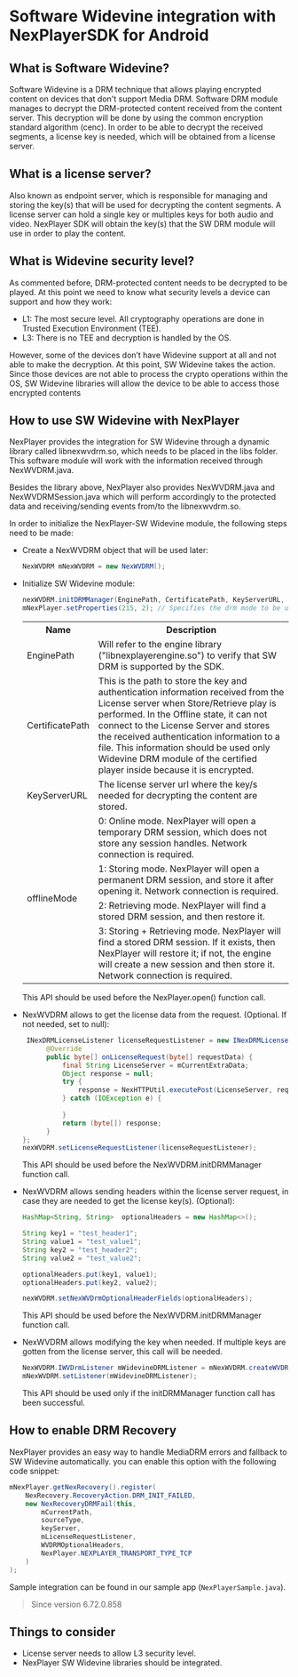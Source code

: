 # Software Widevine integration with NexPlayerSDK for Android

## What is Software Widevine?

Software Widevine is a DRM technique that allows playing encrypted content on devices that don't support Media DRM. Software DRM module manages 
to decrypt the DRM-protected content received from the content server. This decryption will be done by using the common encryption standard algorithm (cenc).
In order to be able to decrypt the received segments, a license key is needed, which will be obtained from a license server.

## What is a license server?

Also known as endpoint server, which is responsible for managing and storing the key(s) that will be used for decrypting the content segments. A license server can hold a single key or multiples keys for both audio and video. NexPlayer SDK will obtain the key(s) that the SW DRM module will use in order to play the content.

## What is Widevine security level?

As commented before, DRM-protected content needs to be decrypted to be played.
At this point we need to know what security levels a device can support and how they work:

- L1: The most secure level. All cryptography operations are done in Trusted Execution Environment (TEE).
- L3: There is no TEE and decryption is handled by the OS.

However,  some of the devices don’t have Widevine support at all and not able to make the decryption. At this point, SW Widevine takes the action. Since those devices are not able to process the crypto operations within the OS, SW Widevine libraries will allow the device to be able to access those encrypted contents

## How to use SW Widevine with NexPlayer

NexPlayer provides the integration for SW Widevine through a dynamic library called libnexwvdrm.so, which needs to be placed in the libs folder. This software module will work with the information received through NexWVDRM.java.

Besides the library above, NexPlayer also provides NexWVDRM.java and NexWVDRMSession.java which will perform accordingly to the protected data and receiving/sending events from/to the libnexwvdrm.so.

In order to initialize the NexPlayer-SW Widevine module, the following steps need to be made:

- Create a NexWVDRM object that will be used later:

    ```java   
    NexWVDRM mNexWVDRM = new NexWVDRM();
    ```
    
- Initialize SW Widevine module: 

  ```java
  nexWVDRM.initDRMManager(EnginePath, CertificatePath, KeyServerURL, offlineMode);
  mNexPlayer.setProperties(215, 2); // Specifies the drm mode to be used. In our case will be 2, which means SW Widevine.
  ```
  
  <table>
  <tr>
    <th>Name</th>
    <th colspan=3>Description</th>
  </tr>
  <tr>
    <td>EnginePath</td>
    <td>Will refer to the engine library ("libnexplayerengine.so") to verify that SW DRM is supported by the SDK.</td>
  </tr>
  <tr>
    <td>CertificatePath</td>
    <td>This is the path to store the key and authentication information received from the License server when Store/Retrieve play is performed.
    In the Offline state, it can not connect to the License Server and stores the received authentication information to a file.
    This information should be used only Widevine DRM module of the certified player inside because it is encrypted.</td>
  </tr>
  <tr>
    <td>KeyServerURL</td>
    <td>The license server url where the key/s needed for decrypting the content are stored.</td>
  </tr>
  <tr>
    <td rowspan=5>offlineMode</td>
  </tr>
  <tr><td>0: Online mode. NexPlayer will open a temporary DRM session, which does not store any session handles. Network connection is required.</td></tr>
  <tr><td>1: Storing mode. NexPlayer will open a permanent DRM session, and store it after opening it. Network connection is required.</td></tr>
  <tr><td>2: Retrieving mode. NexPlayer will find a stored DRM session, and then restore it.</td></tr>
  <tr><td>3: Storing + Retrieving mode. NexPlayer will find a stored DRM session. If it exists, then NexPlayer will restore it; if not, the engine will create a     new session and then store it. Network connection is required.</td></tr>
  </table>

  This API should be used before the NexPlayer.open() function call.
  
- NexWVDRM allows to get the license data from the request. (Optional. If not needed, set to null):
  
  ```java
   INexDRMLicenseListener licenseRequestListener = new INexDRMLicenseListener() {
 		@Override
 		public byte[] onLicenseRequest(byte[] requestData) {
 			final String LicenseServer = mCurrentExtraData;
 			Object response = null;
 			try {
 				response = NexHTTPUtil.executePost(LicenseServer, requestData, null);
 			} catch (IOException e) {
 			
 			}
 			return (byte[]) response;
 		}
  };
  nexWVDRM.setLicenseRequestListener(licenseRequestListener);
  ```
  This API should be used before the NexWVDRM.initDRMManager function call.
  
 - NexWVDRM allows sending headers within the license server request, in case they are needed to get the license key(s). (Optional):
 
    ```java
    HashMap<String, String>  optionalHeaders = new HashMap<>();

    String key1 = "test_header1";
    String value1 = "test_value1";
    String key2 = "test_header2";
    String value2 = "test_value2";

    optionalHeaders.put(key1, value1);
    optionalHeaders.put(key2, value2);

    nexWVDRM.setNexWVDrmOptionalHeaderFields(optionalHeaders);
    ```
   This API should be used before the NexWVDRM.initDRMManager function call.
   
-  NexWVDRM allows modifying the key when needed. If multiple keys are gotten from the license server, this call will be needed.
  
    ```java
    NexWVDRM.IWVDrmListener mWidevineDRMListener = mNexWVDRM.createWVDRMListener();
    mNexWVDRM.setListener(mWidevineDRMListener);
    ```
   This API should be used only if the initDRMManager function call has been successful.

## How to enable DRM Recovery

NexPlayer provides an easy way to handle MediaDRM errors and fallback to SW Widevine automatically. you can enable this option with the following code snippet:

```java
mNexPlayer.getNexRecovery().register(
	NexRecovery.RecoveryAction.DRM_INIT_FAILED,
	new NexRecoveryDRMFail(this, 
		mCurrentPath, 
		sourceType, 
		keyServer, 
		mLicenseRequestListener, 
		WVDRMOptionalHeaders, 
		NexPlayer.NEXPLAYER_TRANSPORT_TYPE_TCP
	)
);

```   
Sample integration can be found in our sample app (`NexPlayerSample.java`).

> Since version 6.72.0.858

## Things to consider

- License server needs to allow L3 security level. 
- NexPlayer SW Widevine libraries should be integrated.
